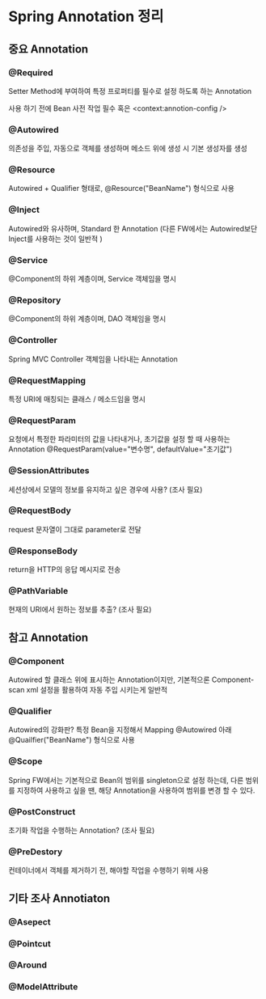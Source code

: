 # Spring Annotation 정리

## 중요  Annotation

### @Required

Setter Method에 부여하여 특정 프로퍼티를 필수로 설정 하도록 하는 Annotation

사용 하기 전에 Bean 사전 작업 필수
<bean class="org.springframework.beans.factory.annotation.RequireAnnotationBeanPostProcessor" />
혹은 <context:annotion-config /> 

### @Autowired

의존성을 주입, 자동으로 객체를 생성하며 메소드 위에 생성 시 기본 생성자를 생성

### @Resource

Autowired + Qualifier 형태로, @Resource("BeanName") 형식으로 사용

### @Inject

Autowired와 유사하며, Standard 한 Annotation (다른 FW에서는 Autowired보단 Inject를 사용하는 것이 일반적 )

### @Service

@Component의 하위 계층이며, Service 객체임을 명시

### @Repository

@Component의 하위 계층이며, DAO 객체임을 명시

### @Controller

Spring MVC Controller 객체임을 나타내는 Annotation

### @RequestMapping

특정 URI에 매칭되는 클래스 / 메소드임을 명시

### @RequestParam

요청에서 특정한 파라미터의 값을 나타내거나, 초기값을 설정 할 때 사용하는 Annotation
@RequestParam(value="변수명", defaultValue="초기값")

### @SessionAttributes

세션상에서 모델의 정보를 유지하고 싶은 경우에 사용? (조사 필요)

### @RequestBody

request 문자열이 그대로 parameter로 전달

### @ResponseBody

return을 HTTP의 응답 메시지로 전송

### @PathVariable

현재의 URI에서 원하는 정보를 추출? (조사 필요)

## 참고 Annotation

### @Component

Autowired 할 클래스 위에 표시하는 Annotation이지만,
기본적으론 Component-scan xml 설정을 활용하여 자동 주입 시키는게 일반적

### @Qualifier

Autowired의 강화판? 특정 Bean을 지정해서 Mapping
@Autowired 아래 @Quailfier("BeanName") 형식으로 사용

### @Scope

Spring FW에서는 기본적으로 Bean의 범위를 singleton으로 설정 하는데, 다른 범위를 지정하여 사용하고 싶을 땐,
해당 Annotation을 사용하여 범위를 변경 할 수 있다.

### @PostConstruct

초기화 작업을 수행하는 Annotation? (조사 필요)

### @PreDestory

컨테이너에서 객체를 제거하기 전, 해야할 작업을 수행하기 위해 사용

## 기타 조사 Annotiaton

### @Asepect

### @Pointcut

### @Around

### @ModelAttribute